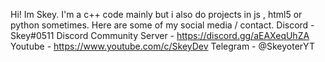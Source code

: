 Hi! Im Skey. I'm a c++ code mainly but i also do projects in js , html5 or python sometimes.
Here are some of my social media / contact.
Discord - Skey#0511
Discord Community Server - https://discord.gg/aEAXeqUhZA
Youtube - https://www.youtube.com/c/SkeyDev
Telegram - @SkeyoterYT
<!---
SkeyGitHub/SkeyGitHub is a ✨ special ✨ repository because its `README.md` (this file) appears on your GitHub profile.
You can click the Preview link to take a look at your changes.
--->
